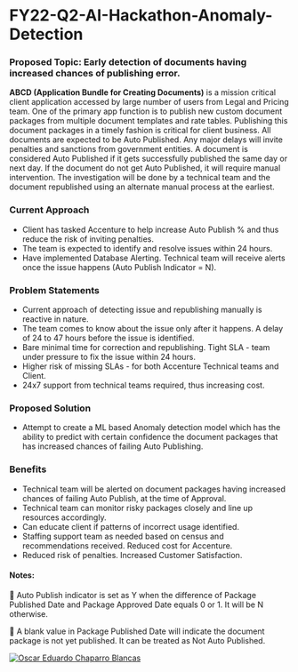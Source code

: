 # FY22-Q2-AI-Hackathon-Anomaly-Detection

### Proposed Topic: Early detection of documents having increased chances of publishing error.

**ABCD (Application Bundle for Creating Documents)** is a mission critical client application accessed by large number of users from Legal and Pricing team. 
One of the primary app function is to publish new custom document packages from multiple document templates and rate tables. Publishing this document packages in a timely fashion is critical for client business. All documents are expected to be Auto Published. Any major delays will invite penalties and sanctions from government entities.
A document is considered Auto Published if it gets successfully published the same day or next day. If the document do not get Auto Published, it will require manual intervention. The investigation will be done by a technical team and the document republished using an alternate manual process at the earliest. 

### Current Approach
* Client has tasked Accenture to help increase Auto Publish % and thus reduce the risk of inviting penalties. 
* The team is expected to identify and resolve issues within 24 hours. 
* Have implemented Database Alerting. Technical team will receive alerts once the issue happens (Auto Publish Indicator = N). 

### Problem Statements
* Current approach of detecting issue and republishing manually is reactive in nature. 
* The team comes to know about the issue only after it happens. A delay of 24 to 47 hours before the issue is identified.
* Bare minimal time for correction and republishing. Tight SLA - team under pressure to fix the issue within 24 hours. 
* Higher risk of missing SLAs - for both Accenture Technical teams and Client.
* 24x7 support from technical teams required, thus increasing cost.

### Proposed Solution
* Attempt to create a ML based Anomaly detection model which has the ability to predict with certain confidence the document packages that has increased chances of failing Auto Publishing.

### Benefits
* Technical team will be alerted on document packages having increased chances of failing Auto Publish, at the time of Approval.
* Technical team can monitor risky packages closely and line up resources accordingly.
* Can educate client if patterns of incorrect usage identified.
* Staffing support team as needed based on census and recommendations received. Reduced cost for Accenture.
* Reduced risk of penalties. Increased Customer Satisfaction.

#### Notes:
🧑 Auto Publish indicator is set as Y when the difference of Package Published Date and Package Approved Date equals 0 or 1. It will be N otherwise.

🧑 A blank value in Package Published Date will indicate the document package is not yet published. It can be treated as Not Auto Published.



<!-- badges: start -->
[![Oscar Eduardo Chaparro Blancas](https://img.shields.io/badge/Oscar_E_Chaparro-Personal_website-blue?&logoColor=white?style=flat&logo=appveyor)](https://linktr.ee/wlvvs) 
<!-- badges: end -->
